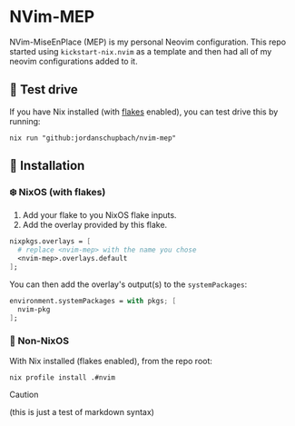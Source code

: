 # NVim-MEP

NVim-MiseEnPlace (MEP) is my personal Neovim configuration.
This repo started using `kickstart-nix.nvim` as a template and
then had all of my neovim configurations added to it.

## :blue_car: Test drive

If you have Nix installed (with [flakes](https://wiki.nixos.org/wiki/Flakes) enabled),
you can test drive this by running:

```console
nix run "github:jordanschupbach/nvim-mep"
```

## :floppy_disk: Installation

### :snowflake: NixOS (with flakes)

1. Add your flake to you NixOS flake inputs.
2. Add the overlay provided by this flake.

```nix
nixpkgs.overlays = [
  # replace <nvim-mep> with the name you chose
  <nvim-mep>.overlays.default
];
```

You can then add the overlay's output(s) to the `systemPackages`:

```nix
environment.systemPackages = with pkgs; [
  nvim-pkg
];
```

### :penguin: Non-NixOS

With Nix installed (flakes enabled), from the repo root:

```console
nix profile install .#nvim
```

> [!CAUTION]
> (this is just a test of markdown syntax)


